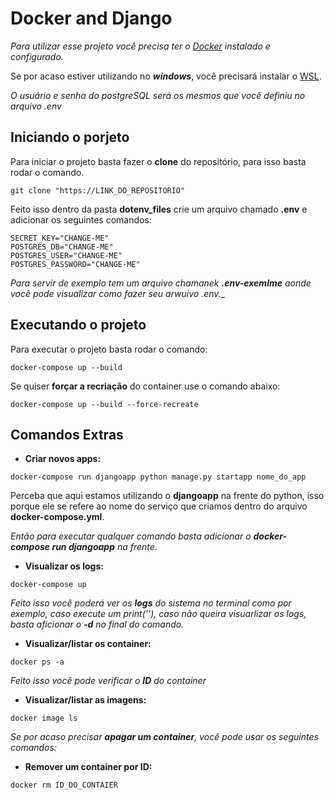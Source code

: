 # Docker and Django

_Para utilizar esse projeto você precisa ter o [Docker](https://docs.docker.com/desktop/install/windows-install/) instalado e configurado._

Se por acaso estiver utilizando no *__windows__*, você precisará instalar o [WSL](https://learn.microsoft.com/en-us/windows/wsl/install).


_O usuário e senha do postgreSQL será os mesmos que você definiu no arquivo .env_

## Iniciando o porjeto

Para iniciar o projeto basta fazer o __clone__ do repositório, para isso basta rodar o comando.

```
git clone "https://LINK_DO_REPOSITORIO"
```

Feito isso dentro da pasta __dotenv_files__ crie um arquivo chamado __.env__ e adicionar os seguintes comandos:

``` 
SECRET_KEY="CHANGE-ME"
POSTGRES_DB="CHANGE-ME"
POSTGRES_USER="CHANGE-ME"
POSTGRES_PASSWORD="CHANGE-ME"
```

_Para servir de exemplo tem um arquivo chamanek __.env-exemlme__ aonde você pode visualizar como fazer seu arwuivo .env.__

## Executando o projeto

Para executar o projeto basta rodar o comando:

``` 
docker-compose up --build 
```

Se quiser __forçar a recriação__ do container use o comando abaixo:

```
docker-compose up --build --force-recreate
```

## Comandos Extras


- __Criar novos apps:__
```
docker-compose run djangoapp python manage.py startapp nome_do_app
```
Perceba que aqui estamos utilizando o __djangoapp__ na frente do python, isso porque ele se refere ao nome do serviço que criamos dentro do arquivo __docker-compose.yml__.

_Então para executar qualquer comando basta adicionar o __docker-compose run djangoapp__ na frente_.


- __Visualizar os logs:__
```
docker-compose up
```
_Feito isso você poderá ver os __logs__ do sistema no terminal como por exemplo, caso execute um print(''), caso não queira visuarlizar os logs, basta aficionar o __-d__ no final do comando._


- __Visualizar/listar os container:__
```
docker ps -a
```
_Feito isso você pode verificar o __ID__ do container_


- __Visualizar/listar as imagens:__
```
docker image ls
```


_Se por acaso precisar __apagar um container__, você pode usar os seguintes comandos:_

- __Remover um container por ID:__
```
docker rm ID_DO_CONTAIER
```